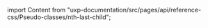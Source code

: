 
import Content from "uxp-documentation/src/pages/api/reference-css/Pseudo-classes/nth-last-child";

<Content query="product=xd"/>
